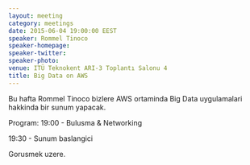 ```yaml
---
layout: meeting
category: meetings
date: 2015-06-04 19:00:00 EEST
speaker: Rommel Tinoco
speaker-homepage: 
speaker-twitter: 
speaker-photo: 
venue: ITÜ Teknokent ARI-3 Toplantı Salonu 4
title: Big Data on AWS
---
```


Bu hafta Rommel Tinoco bizlere AWS ortaminda Big Data uygulamalari hakkinda bir sunum yapacak.

Program:
19:00 - Bulusma & Networking

19:30 - Sunum baslangici

Gorusmek uzere.
